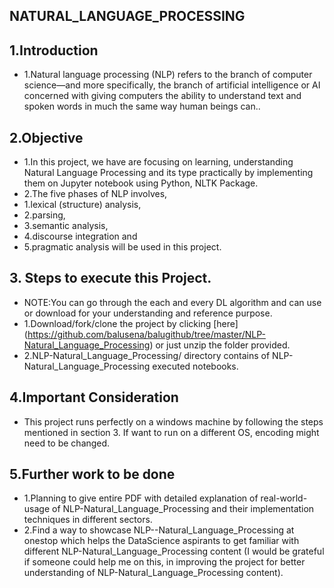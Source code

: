 ## NATURAL_LANGUAGE_PROCESSING

## 1.Introduction
- 1.Natural language processing (NLP) refers to the branch of computer science—and more specifically, the branch of artificial intelligence or AI concerned with giving computers the ability to understand text and spoken words in much the same way human beings can..

## 2.Objective
- 1.In this project, we have are focusing on learning, understanding Natural Language Processing and its type practically by implementing them on Jupyter notebook using Python, NLTK Package.
- 2.The five phases of NLP involves, 
-   1.lexical (structure) analysis, 
-   2.parsing, 
-   3.semantic analysis, 
-   4.discourse integration and 
-   5.pragmatic analysis will be used in this project.

## 3. Steps to execute this Project.
- NOTE:You can go through the each and every DL algorithm and can use or download for your understanding and reference purpose.
- 1.Download/fork/clone the project by clicking [here] (https://github.com/balusena/balugithub/tree/master/NLP-Natural_Language_Processing) or just unzip the folder provided.
- 2.NLP-Natural_Language_Processing/ directory contains of NLP-Natural_Language_Processing executed notebooks.

## 4.Important Consideration
- This project runs perfectly on a windows machine by following the steps mentioned in section 3. If want to run on a different OS, encoding might need to be changed.

## 5.Further work to be done
- 1.Planning to give entire PDF with detailed explanation of real-world-usage of NLP-Natural_Language_Processing and their implementation techniques in different sectors. 
- 2.Find a way to showcase NLP--Natural_Language_Processing at onestop which helps the DataScience aspirants to get familiar with different NLP-Natural_Language_Processing content (I would be grateful if someone could help me on this, in improving the project for better understanding of NLP-Natural_Language_Processing content).
